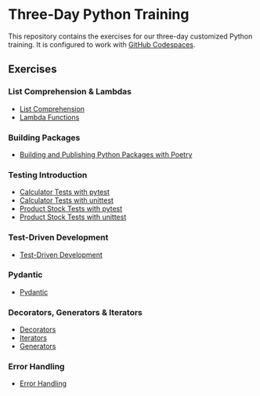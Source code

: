 # Three-Day Python Training

This repository contains the exercises for our three-day customized Python training.
It is configured to work with [GitHub Codespaces](https://github.com/features/codespaces).

## Exercises

### List Comprehension & Lambdas

- [List Comprehension](exercises/01_list_comprehension_lambdas/01_list_comprehensions.py)
- [Lambda Functions](exercises/01_list_comprehension_lambdas/02_lambda_functions.py)

### Building Packages

- [Building and Publishing Python Packages with Poetry](exercises/02_building_packages/poetry_demo/README.md)

### Testing Introduction

- [Calculator Tests with pytest](exercises/03_testing_introduction/test_calculator_pytest.py)
- [Calculator Tests with unittest](exercises/03_testing_introduction/test_calculator_unittest.py)
- [Product Stock Tests with pytest](exercises/03_testing_introduction/test_product_stock_pytest.py)
- [Product Stock Tests with unittest](exercises/03_testing_introduction/test_product_stock_unittest.py)

### Test-Driven Development

- [Test-Driven Development](exercises/04_test_driven_development/README.md)

### Pydantic

- [Pydantic](exercises/05_pydantic/README.md)

### Decorators, Generators & Iterators

- [Decorators](exercises/06_decorators_generators_iterators/01_decorators.py)
- [Iterators](exercises/06_decorators_generators_iterators/02_iterable_iterator.py)
- [Generators](exercises/06_decorators_generators_iterators/03_generators.py)

### Error Handling

- [Error Handling](exercises/07_error_handling/README.md)
